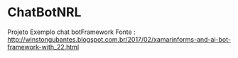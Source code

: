 # ChatBotNRL
Projeto Exemplo chat botFramework
Fonte : http://winstongubantes.blogspot.com.br/2017/02/xamarinforms-and-ai-bot-framework-with_22.html
